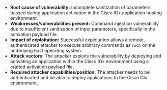 - **Root cause of vulnerability:** Incomplete sanitization of parameters passed during application activation in the Cisco IOx application hosting environment.
- **Weaknesses/vulnerabilities present:** Command injection vulnerability due to insufficient sanitization of input parameters, specifically in the activation payload file.
- **Impact of exploitation:**  Successful exploitation allows a remote, authenticated attacker to execute arbitrary commands as `root` on the underlying host operating system.
- **Attack vectors:** The attacker exploits the vulnerability by deploying and activating an application within the Cisco IOx environment using a crafted activation payload file.
- **Required attacker capabilities/position:** The attacker needs to be authenticated and be able to deploy applications to the Cisco IOx environment.
